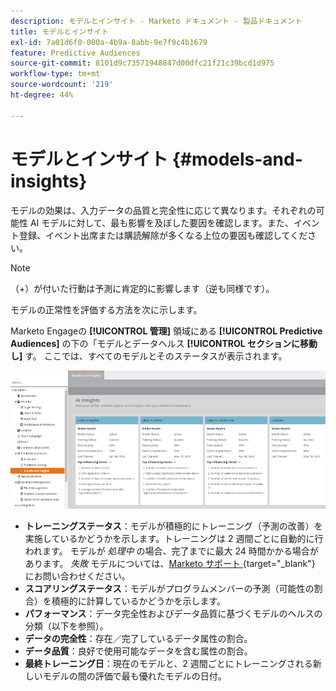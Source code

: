 ```yaml
---
description: モデルとインサイト - Marketo ドキュメント - 製品ドキュメント
title: モデルとインサイト
exl-id: 7a01d6f0-000a-4b9a-8abb-9e7f9c4b1679
feature: Predictive Audiences
source-git-commit: 8101d9c73571948847d00dfc21f21c39bcd1d975
workflow-type: tm+mt
source-wordcount: '219'
ht-degree: 44%

---
```


# モデルとインサイト {#models-and-insights}

モデルの効果は、入力データの品質と完全性に応じて異なります。それぞれの可能性 AI モデルに対して、最も影響を及ぼした要因を確認します。また、イベント登録、イベント出席または購読解除が多くなる上位の要因も確認してください。

>[!NOTE]
>
>（+）が付いた行動は予測に肯定的に影響します（逆も同様です）。

モデルの正常性を評価する方法を次に示します。

Marketo Engageの **[!UICONTROL 管理]** 領域にある **[!UICONTROL Predictive Audiences]** の下の「モデルとデータヘルス **[!UICONTROL セクションに移動し]** す。 ここでは、すべてのモデルとそのステータスが表示されます。

![画像 1](assets/models-and-insights-1.png)

* **トレーニングステータス**：モデルが積極的にトレーニング（予測の改善）を実施しているかどうかを示します。トレーニングは 2 週間ごとに自動的に行われます。 モデルが _処理中_ の場合、完了までに最大 24 時間かかる場合があります。 _失敗_ モデルについては、[Marketo サポート ](https://nation.marketo.com/t5/Support/ct-p/Support){target="_blank"} にお問い合わせください。
* **スコアリングステータス**：モデルがプログラムメンバーの予測（可能性の割合）を積極的に計算しているかどうかを示します。
* **パフォーマンス**：データ完全性およびデータ品質に基づくモデルのヘルスの分類（以下を参照）。
* **データの完全性**：存在／完了しているデータ属性の割合。
* **データ品質**：良好で使用可能なデータを含む属性の割合。
* **最終トレーニング日**：現在のモデルと、2 週間ごとにトレーニングされる新しいモデルの間の評価で最も優れたモデルの日付。
